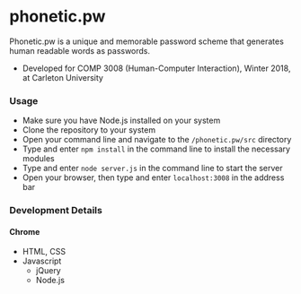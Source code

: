 # phonetic.pw
Phonetic.pw is a unique and memorable password scheme that generates human readable words as passwords. 
* Developed for COMP 3008 (Human-Computer Interaction), Winter 2018, at Carleton University

### Usage
* Make sure you have Node.js installed on your system
* Clone the repository to your system
* Open your command line and navigate to the ```/phonetic.pw/src``` directory
* Type and enter ```npm install``` in the command line to install the necessary modules
* Type and enter ```node server.js``` in the command line to start the server
* Open your browser, then type and enter ```localhost:3008``` in the address bar

### Development Details
#### Chrome
* HTML, CSS
* Javascript
  * jQuery
  * Node.js

